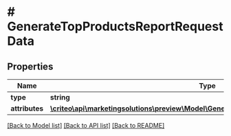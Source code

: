 # # GenerateTopProductsReportRequestData

## Properties

Name | Type | Description | Notes
------------ | ------------- | ------------- | -------------
**type** | **string** |  |
**attributes** | [**\criteo\api\marketingsolutions\preview\Model\GenerateTopProductsReportRequestAttributes**](GenerateTopProductsReportRequestAttributes.md) |  |

[[Back to Model list]](../../README.md#models) [[Back to API list]](../../README.md#endpoints) [[Back to README]](../../README.md)

